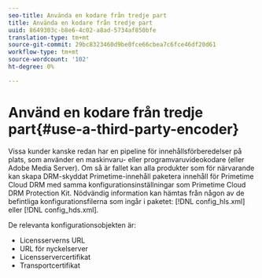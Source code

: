 ```yaml
---
seo-title: Använda en kodare från tredje part
title: Använda en kodare från tredje part
uuid: 8649303c-b8e6-4c02-a8ad-5734af850bfe
translation-type: tm+mt
source-git-commit: 29bc8323460d9be0fce66cbea7c6fce46df20d61
workflow-type: tm+mt
source-wordcount: '102'
ht-degree: 0%

---
```



# Använd en kodare från tredje part{#use-a-third-party-encoder}

Vissa kunder kanske redan har en pipeline för innehållsförberedelser på plats, som använder en maskinvaru- eller programvaruvideokodare (eller Adobe Media Server). Om så är fallet kan alla produkter som för närvarande kan skapa DRM-skyddat Primetime-innehåll paketera innehåll för Primetime Cloud DRM med samma konfigurationsinställningar som Primetime Cloud DRM Protection Kit. Nödvändig information kan hämtas från någon av de befintliga konfigurationsfilerna som ingår i paketet: [!DNL config_hls.xml] eller [!DNL config_hds.xml].

De relevanta konfigurationsobjekten är:

* Licensserverns URL
* URL för nyckelserver
* Licensservercertifikat
* Transportcertifikat

